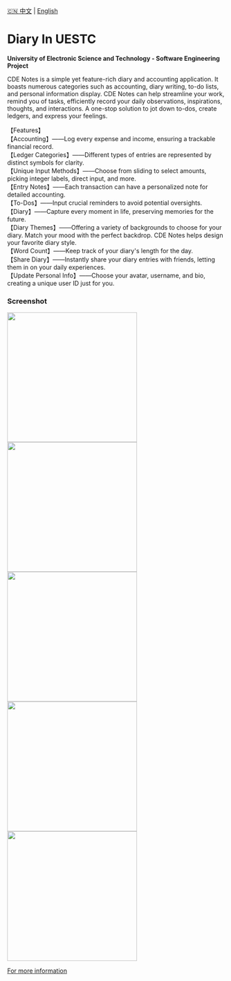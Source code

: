 [🇨🇳 中文](README_CN.md) | [English](README.md)

# Diary In UESTC

**University of Electronic Science and Technology - Software Engineering Project**

CDE Notes is a simple yet feature-rich diary and accounting application.
It boasts numerous categories such as accounting, diary writing, to-do lists, and personal information display.
CDE Notes can help streamline your work, remind you of tasks, efficiently record your daily observations, inspirations, thoughts, and interactions. A one-stop solution to jot down to-dos, create ledgers, and express your feelings.

【Features】  
【Accounting】——Log every expense and income, ensuring a trackable financial record.  
【Ledger Categories】——Different types of entries are represented by distinct symbols for clarity.  
【Unique Input Methods】——Choose from sliding to select amounts, picking integer labels, direct input, and more.  
【Entry Notes】——Each transaction can have a personalized note for detailed accounting.  
【To-Dos】——Input crucial reminders to avoid potential oversights.  
【Diary】——Capture every moment in life, preserving memories for the future.  
【Diary Themes】——Offering a variety of backgrounds to choose for your diary. Match your mood with the perfect backdrop. CDE Notes helps design your favorite diary style.  
【Word Count】——Keep track of your diary's length for the day.  
【Share Diary】——Instantly share your diary entries with friends, letting them in on your daily experiences.  
【Update Personal Info】——Choose your avatar, username, and bio, creating a unique user ID just for you.


### Screenshot 
[comment]: <> (<img src="https://user-images.githubusercontent.com/71536778/192805998-dfbcacc3-b917-4d4d-a238-cb603e5d1474.jpg" width="300px" />)
<img src="README/image-20211218003636161.png" width="300px" /><img src="README/image-20211214133302852.png" width="300px" /><img src="README/image-20211214133340890.png" width="300px" /><img src="README/image-20211214133403980.png" width="300px" /><img src="README/image-20211214133426440.png" width="300px" />

[For more information]( https://yingchenxing.github.io/categories/%E6%88%90%E7%94%B5%E5%BE%AE%E8%AE%B0/)
